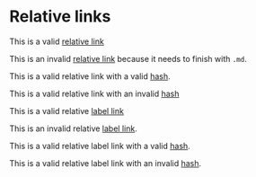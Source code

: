 # Relative links

This is a valid [relative link](./absolute-links.md)

This is an invalid [relative link](../mdfile) because it needs to finish with `.md`.

This is a valid relative link with a valid [hash](./valid-internal.md#elementelement-type).

This is a valid relative link with an invalid [hash](./valid-internal.md#canevaluatescript)

This is a valid relative [label link][relative link]

This is an invalid relative [label link][relative link2].

This is a valid relative label link with a valid [hash][relative link3].

This is a valid relative label link with an invalid [hash][relative link4].

[relative link]: ./invalid-internal.md
[relative link2]: ./invalid.md
[relative link3]: ../mdfile/valid-internal.md#elementelement-type
[relative link4]: ../mdfile/valid-internal.md#canevaluatescript


